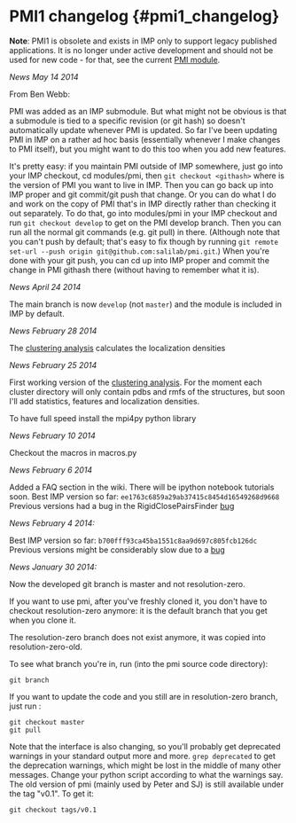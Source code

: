 PMI1 changelog {#pmi1_changelog}
==============

**Note**: PMI1 is obsolete and exists in IMP only to support legacy published
applications. It is no longer under active development and should not be used
for new code - for that, see the current [PMI module](https://integrativemodeling.org/nightly/doc/ref/namespaceIMP_1_1pmi.html).


*News May 14 2014*

From Ben Webb:

PMI was added as an IMP submodule. But what might not be obvious is that a submodule is tied to a specific revision (or git hash) so doesn't automatically update whenever PMI is updated. So far I've been updating PMI in IMP on a rather ad hoc basis (essentially whenever I make changes to PMI itself), but you might want to do this too when you add new features.

It's pretty easy: if you maintain PMI outside of IMP somewhere, just go into your IMP checkout, cd modules/pmi, then `git checkout <githash>` where <githash> is the version of PMI you want to live in IMP. Then you can go back up into IMP proper and git commit/git push that change. Or you can do what I do and work on the copy of PMI that's in IMP directly rather than checking it out separately. To do that, go into modules/pmi in your IMP checkout and run `git checkout develop` to get on the PMI develop branch. Then you can run all the normal git commands (e.g. git pull) in there. (Although note that you can't push by default; that's easy to fix though by running `git remote set-url --push origin git@github.com:salilab/pmi.git`.) When you're done with your git push, you can cd up into IMP proper and commit the change in PMI githash there (without having to remember what it is).

*News April 24 2014*

The main branch is now `develop` (not `master`) and the module is included
in IMP by default.

*News February 28 2014*

The [clustering analysis](http://nbviewer.ipython.org/github/salilab/pmi/blob/main/examples/analysis/clustering_analysis.ipynb?create=1) calculates the localization densities

*News February 25 2014*

First working version of the [clustering analysis](http://nbviewer.ipython.org/github/salilab/pmi/blob/main/examples/analysis/clustering_analysis.ipynb?create=1). For the moment each cluster directory will only contain pdbs and rmfs
of the structures, but soon I'll add statistics, features and localization densities.

To have full speed install the mpi4py python library


*News February 10 2014*

Checkout the macros in macros.py

*News February 6 2014*

Added a FAQ section in the wiki. There will be ipython notebook tutorials soon.
Best IMP version so far: `ee1763c6859a29ab37415c8454d16549268d9668`
Previous versions had a bug in the RigidClosePairsFinder [bug](https://github.com/salilab/pmi/issues/19)


*News February 4 2014:*

Best IMP version so far: `b700fff93ca45ba1551c8aa9d697c805fcb126dc`
Previous versions might be considerably slow due to a [bug](https://github.com/salilab/imp/issues/724)

*News January 30 2014:*

Now the developed git branch is master and not resolution-zero.

If you want to use pmi, after you've freshly cloned it,
you don't have to checkout resolution-zero anymore:
it is the default branch that you get when you clone it.

The resolution-zero branch does not exist anymore,
it was copied into resolution-zero-old.

To see what branch you're in, run (into the pmi source code directory):

    git branch

If you want to update the code and you still are in resolution-zero branch,
just run :

    git checkout master
    git pull

Note that the interface is also changing,
so you'll probably get deprecated warnings in your standard output more and more.
`grep deprecated`  to get the deprecation warnings, which might be lost in the middle of many other messages. Change your python script according to what the warnings say.
The old version of pmi (mainly used by Peter and SJ) is
still available under the tag "v0.1". To get it:

`git checkout tags/v0.1`
